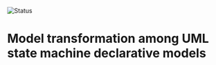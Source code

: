 ![Status](https://github.com/github/docs/actions/workflows/python-package.yml/badge.svg)
# Model transformation among UML state machine declarative models


